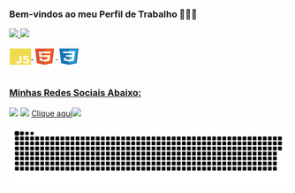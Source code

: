 ### Bem-vindos ao meu Perfil de Trabalho 🚀🚀🚀

<div>
  <a href="https://github.com/Guilherme-DAngelo">
  <img height="180em" src="https://github-readme-stats.vercel.app/api?username=Guilherme-DAngelo&show_icons=true&theme=tokyonight&include_all_commits=true&count_private=true"/>
  <img height="180em" src="https://github-readme-stats.vercel.app/api/top-langs/?username=Guilherme-DAngelo&layout=compact&langs_count=6&theme=tokyonight"/>
</div>
<div style="display: inline_block"><br>
  <img align="center" alt="Js" height="30" width="40" src="https://raw.githubusercontent.com/devicons/devicon/master/icons/javascript/javascript-plain.svg">
  <img align="center" alt="HTML" height="30" width="40" src="https://raw.githubusercontent.com/devicons/devicon/master/icons/html5/html5-original.svg">
  <img align="center" alt="CSS" height="30" width="40" src="https://raw.githubusercontent.com/devicons/devicon/master/icons/css3/css3-original.svg">
</div>
 
 <br>
 
  ### Minhas Redes Sociais Abaixo:
 
<div> 
 <a href="https://discord.com/channels/@me"target="_blank"><img src="https://img.shields.io/badge/Discord-7289DA?style=for-the-badge&logo=discord&logoColor=white"target="_blank"></a> 
  <a href = "mailto:guigui.dangelo@icloud.com"target="_blank"><img src="https://img.shields.io/badge/-Gmail-%23333?style=for-the-badge&logo=gmail&logoColor=white"target="_blank"></a>
   <a href="https://www.linkedin.com/in/guilherme-d-655705218/" target="_blank">Clique aqui</a><img src="https://img.shields.io/badge/-LinkedIn-%230077B5?style=for-the-badge&logo=linkedin&logoColor=white"target="_blank"></a> 

![snake gif](https://github.com/Guilherme-DAngelo/Guilherme-DAngelo/blob/output/github-contribution-grid-snake.svg)
